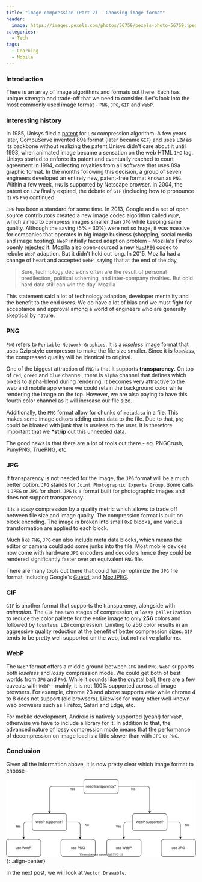 ```yaml
---
title: "Image compression (Part 2) - Choosing image format"
header:
  image: https://images.pexels.com/photos/56759/pexels-photo-56759.jpeg
categories:
  - Tech
tags:
  - Learning
  - Mobile
---
```


### Introduction

There is an array of image algorithms and formats out there. Each has unique strength and trade-off that we need to consider. Let's look into the most commonly used image format - `PNG`, `JPG`, `GIF` and `WebP`.

### Interesting history

In 1985, Unisys filed a [patent][lzw-patent] for `LZW` compression algorithm. A few years later, CompuServe invented 89a format (later became `GIF`) and uses `LZW` as its backbone without realizing the patent.Unisys didn't care about it until 1993, when animated image became a sensation on the web HTML `IMG` tag. Unisys started to enforce its patent and eventually reached to court agreement in 1994, collecting royalties from all software that uses 89a graphic format. In the months following this decision, a group of seven engineers developed an entirely new, patent-free format known as `PNG`. Within a few week, `PNG` is supported by Netscape browser. In 2004, the patent on `LZW` finally expired, the debate of `GIF` (including how to pronounce it) vs `PNG` continued.

`JPG` has been a standard for some time. In 2013, Google and a set of open source contributors created a new image codec algorithm called `WebP`, which aimed to compress images smaller than `JPG` while keeping same quality. Although the saving (5% - 30%) were not so huge, it was massive for companies that operates in big image business (shopping, social media and image hosting). `WebP` initially faced adaption problem - Mozilla's Firefox openly [rejected][mozilla-reject-webp] it. Mozilla also open-sourced a new [`MozJPEG`][mozjpeg] codec to rebuke `WebP` adaption. But it didn't hold out long. In 2015, Mozilla had a change of heart and accepted `WebP`, saying that at the end of the day,

> Sure, technology decisions often are the result of personal predilection, political scheming, and inter-company rivalries. But cold hard data still can win the day.
> Mozilla

This statement said a lot of technology adaption, developer mentality and the benefit to the end users. We do have a lot of bias and we must fight for acceptance and approval among a world of engineers who are generally skeptical by nature.

### PNG

`PNG` refers to `Portable Network Graphics`. It is a _loseless_ image format that uses Gzip style compressor to make the file size smaller. Since it is _loseless_, the compressed quality will be identical to original.

One of the biggest attraction of `PNG` is that it supports **transparency**. On top of `red`, `green` and `blue` channel, there is `alpha` channel that defines which pixels to alpha-blend during rendering. It becomes very attractive to the web and mobile app where we could retain the background color while rendering the image on the top. However, we are also paying to have this fourth color channel as it will increase our file size.

Additionally, the `PNG` format allow for chunks of `metadata` in a file. This makes some image editors adding extra data to the file. Due to that, `png` could be bloated with junk that is useless to the user. It is therefore important that we **\*strip** out this unneeded data.

The good news is that there are a lot of tools out there - eg. PNGCrush, PunyPNG, TruePNG, etc.

### JPG

If transparency is not needed for the image, the `JPG` format will be a much better option. `JPG` stands for `Joint Photographic Experts Group`. Some calls it `JPEG` or `JPG` for short. `JPG` is a format built for photographic images and does not support transparency.

It is a _lossy_ compression by a quality metric which allows to trade off between file size and image quality. The compression format is built on block encoding. The image is broken into small `8x8` blocks, and various transformation are applied to each block.

Much like `PNG`, `JPG` can also include meta data blocks, which means the editor or camera could add some junks into the file. Most mobile devices now come with hardware `JPG` encoders and decoders hence they could be rendered significantly faster over an equivalent `PNG` file.

There are many tools out there that could further optimize the `JPG` file format, including Google's [Guetzli](https://github.com/google/guetzli) and [MozJPEG](https://github.com/mozilla/mozjpeg).

### GIF

`GIF` is another format that supports the transparency, alongside with _animation_. The `GIF` has two stages of compression, a `lossy palletization` to reduce the color pallette for the entire image to only **256** colors and followed by `lossless LZW` compression. Limiting to 256 color results in an aggressive quality reduction at the benefit of better compression sizes. `GIF` tends to be pretty well supported on the web, but not native platforms.

### WebP

The `WebP` format offers a middle ground between `JPG` and `PNG`. `WebP` supports both _loseless_ and _lossy_ compression mode. We could get both of best worlds from `JPG` and `PNG`. While it sounds like the crystal ball, there are a few caveats with `WebP` - mainly, it is not 100% supported across all image browsers. For example, chrome 23 and above supports `WebP` while chrome 4 to 8 does not support (old browsers). Likewise for many other well-known web browsers such as Firefox, Safari and Edge, etc.

For mobile development, Android is natively supported (yeah!) for `WebP`, otherwise we have to include a library for it. In addition to that, the advanced nature of lossy compression mode means that the performance of decompression on image load is a little slower than with `JPG` or `PNG`.

### Conclusion

Given all the information above, it is now pretty clear which image format to choose -

![flow](/assets/images/image-compression.drawio.svg){: .align-center}

In the next post, we will look at `Vector Drawable`.

[lzw-patent]: https://cs.stanford.edu/people/eroberts/cs201/projects/1999-00/software-patents/lzw.html
[mozilla-reject-webp]: https://arstechnica.com/information-technology/2011/05/mozilla-rejects-webp-image-format-google-adds-it-to-picasa/
[mozjpeg]: https://github.com/mozilla/mozjpeg
[facebook-webp-adpation]: https://www.cnet.com/tech/services-and-software/facebook-tries-googles-webp-image-format-users-squawk/
[mozilla-accept-webp]: https://www.cnet.com/tech/services-and-software/why-mozilla-had-a-change-of-heart-about-webp-images/
